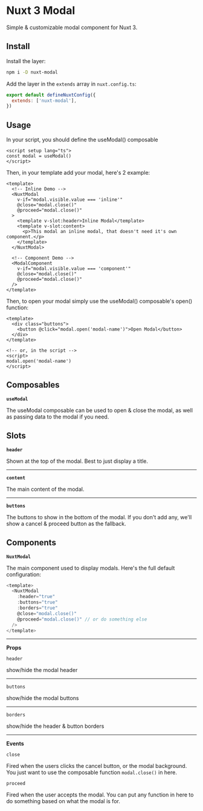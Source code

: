 # Nuxt 3 Modal

Simple & customizable modal component for Nuxt 3.

## Install

Install the layer:

```sh
npm i -D nuxt-modal
```

Add the layer in the `extends` array in `nuxt.config.ts`:

```js
export default defineNuxtConfig({
  extends: ['nuxt-modal'],
})
```

## Usage

In your script, you should define the useModal() composable

```vue
<script setup lang="ts">
const modal = useModal()
</script>
```

Then, in your template add your modal, here's 2 example:

```vue
<template>
  <!-- Inline Demo -->
  <NuxtModal
    v-if="modal.visible.value === 'inline'"
    @close="modal.close()"
    @proceed="modal.close()"
  >
    <template v-slot:header>Inline Modal</template>
    <template v-slot:content>
      <p>This modal an inline modal, that doesn't need it's own component.</p>
    </template>
  </NuxtModal>

  <!-- Component Demo -->
  <ModalComponent
    v-if="modal.visible.value === 'component'"
    @close="modal.close()"
    @proceed="modal.close()"
  />
</template>
```

Then, to open your modal simply use the useModal() composable's open() function:

```vue
<template>
  <div class="buttons">
    <button @click="modal.open('modal-name')">Open Modal</button>
  </div>
</template>

<!-- or, in the script -->
<script>
modal.open('modal-name')
</script>
```

## Composables

**`useModal`**

The useModal composable can be used to open & close the modal, as well as passing data to the modal if you need.

## Slots

**`header`**

Shown at the top of the modal. Best to just display a title.

---

**`content`**

The main content of the modal.

---

**`buttons`**

The buttons to show in the bottom of the modal. If you don't add any, we'll show a cancel & proceed button as the fallback.

## Components

**`NuxtModal`**

The main component used to display modals. Here's the full default configuration:

```js
<template>
  <NuxtModal
    :header="true"
    :buttons="true"
    :borders="true"
    @close="modal.close()"
    @proceed="modal.close()" // or do something else
  />
</template>
```

---

**Props**

`header`

show/hide the modal header

---

`buttons`

show/hide the modal buttons

---

`borders`

show/hide the header & button borders

---

**Events**

`close`

Fired when the users clicks the cancel button, or the modal background. You just want to use the composable function `modal.close()` in here.

`proceed`

Fired when the user accepts the modal. You can put any function in here to do something based on what the modal is for.
